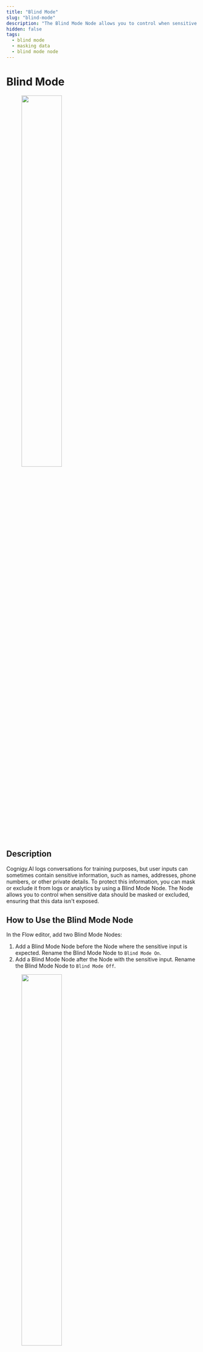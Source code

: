 ```yaml
---
title: "Blind Mode"
slug: "blind-mode"
description: "The Blind Mode Node allows you to control when sensitive data should be masked or excluded, ensuring that this data isn't exposed."
hidden: false
tags:
  - blind mode
  - masking data
  - blind mode node
---
```


# Blind Mode

<figure>
  <img class="image-center" src="../../../../../_assets/ai/build/node-reference/analytics/blind-mode.png" width="50%" />
</figure>

## Description

Cognigy.AI logs conversations for training purposes, but user inputs can sometimes contain sensitive information, such as names, addresses, phone numbers, or other private details. To protect this information, you can mask or exclude it from logs or analytics by using a Blind Mode Node.
The Node allows you to control when sensitive data should be masked or excluded, ensuring that this data isn't exposed.

## How to Use the Blind Mode Node

In the Flow editor, add two Blind Mode Nodes:

1. Add a Blind Mode Node before the Node where the sensitive input is expected. Rename the Blind Mode Node to `Blind Mode On`. 
2. Add a Blind Mode Node after the Node with the sensitive input. Rename the Blind Mode Node to `Blind Mode Off`.

<figure>
  <img class="image-center" src="../../../../../_assets/ai/build/node-reference/analytics/blind-mode-example.png" width="50%" />
</figure>

Next, choose whether you want to mask or exclude sensitive data:

??? info "Mask Data in Analytics"
    To mask sensitive data in the Transcript Explorer:
    
    1. In the **Blind Mode On** Node editor, activate the **Mask Analytics** option.
    2. Go to the Transcript Explorer to explore the conversation transcript:
        - For inputs – the message right before the **Blind Mode On** Node will be masked (replaced with `****`). The message right after the **Blind Mode Off** Node will remain unmasked.
        - For outputs – the messages between the **Blind Mode On** and **Blind Mode Off** Nodes are masked.

??? info "Mask Data in Logs"
    To mask sensitive data on the [Logs](../../../test/logs.md) page:

    1. In the **Blind Mode On** Node editor, activate the **Mask Logging** option.

    On the **Logs** page, the following data between the **Blind Mode On** and **Blind Mode Off** Nodes will be masked (replaced with `****`): `userId`, `input`, and `output`.

??? info "Exclude Data from Intent Trainer Records"
    To prevent storing user inputs in the Intent Trainer:

    1. In the **Blind Mode On** Node editor, activate the **Disable Intent Trainer Records** option.

    Any user input between the **Blind Mode On** and **Blind Mode Off** Nodes won't be stored in the Intent Trainer.

??? info "Exclude Parts of a Conversation from Logs"
    To stop recording part of conversation:
    
    1. In the Blind Mode On Node editor, activate the **Disable Conversations** option.
    2. Go to the **Logs** page to view the logs:
         - For inputs – recording will stop one message before the **Blind Mode On** Node and resume one message before the **Blind Mode Off** Node.
         - For outputs – only the messages between the **Blind Mode On** and **Blind Mode Off** Nodes will be excluded from logging.

    !!! note
        When both **Mask Analytics** and **Disable Conversations** options are activated, the **Disable Conversations** option takes precedence.

## Best Practices for Using Blind Mode Nodes

By applying these steps, you can ensure that sensitive user information is protected and that your AI Agent adheres to privacy standards:

- Always add a second Blind Mode Node with the options turned off to signal when data masking is no longer needed and normal data handling can resume.
- For entire Flow masking, enable data masking at the [Endpoint](../../../deploy/endpoints/data-protection-and-analytics.md) level.